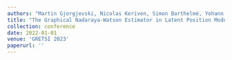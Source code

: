 ```yaml
---
authors: "Martin Gjorgjevski, Nicolas Keriven, Simon Barthelmé, Yohann de Castro"
title: "The Graphical Nadaraya-Watson Estimator in Latent Position Models"
collection: conference
date: 2022-01-01
venue: 'GRETSI 2023'
paperurl: ''
---
```

